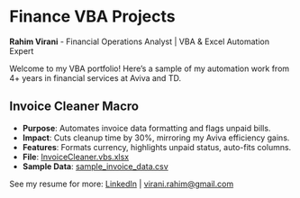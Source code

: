 # Finance VBA Projects
**Rahim Virani** - Financial Operations Analyst | VBA & Excel Automation Expert

Welcome to my VBA portfolio! Here’s a sample of my automation work from 4+ years in financial services at Aviva and TD.

## Invoice Cleaner Macro
- **Purpose**: Automates invoice data formatting and flags unpaid bills.
- **Impact**: Cuts cleanup time by 30%, mirroring my Aviva efficiency gains.
- **Features**: Formats currency, highlights unpaid status, auto-fits columns.
- **File**: [InvoiceCleaner.vbs.xlsx](InvoiceCleaner.vbs.xlsx)
- **Sample Data**: [sample_invoice_data.csv](sample_invoice_data.csv)

See my resume for more: [LinkedIn](https://linkedin.com/in/rahimvirani-67795327)  | virani.rahim@gmail.com

